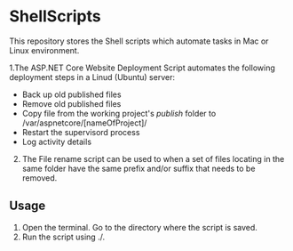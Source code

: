 # ShellScripts
This repository stores the Shell scripts which automate tasks in Mac or Linux environment.

1.The ASP.NET Core Website Deployment Script automates the following deployment steps in a Linud (Ubuntu) server:
- Back up old published files
- Remove old published files
- Copy file from the working project's _publish_ folder to /var/aspnetcore/[nameOfProject]/
- Restart the supervisord process
- Log activity details

2. The File rename script can be used to when a set of files locating in the same folder have the same prefix and/or suffix that needs to be removed.

## Usage
1. Open the terminal. Go to the directory where the script is saved.
2. Run the script using ./<fileName>.
